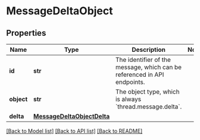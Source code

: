 # MessageDeltaObject

## Properties
Name | Type | Description | Notes
------------ | ------------- | ------------- | -------------
**id** | **str** | The identifier of the message, which can be referenced in API endpoints. | 
**object** | **str** | The object type, which is always &#x60;thread.message.delta&#x60;. | 
**delta** | [**MessageDeltaObjectDelta**](MessageDeltaObjectDelta.md) |  | 

[[Back to Model list]](../README.md#documentation-for-models) [[Back to API list]](../README.md#documentation-for-api-endpoints) [[Back to README]](../README.md)

